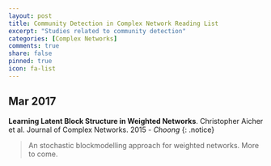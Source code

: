```yaml
---
layout: post
title: Community Detection in Complex Network Reading List
excerpt: "Studies related to community detection"
categories: [Complex Networks]
comments: true
share: false
pinned: true
icon: fa-list
---
```


## <i class="fa fa-calendar"></i> Mar 2017

**Learning Latent Block Structure in Weighted Networks**. Christopher Aicher et al. Journal of Complex Networks. 2015 - _Choong_
{: .notice}
> An stochastic blockmodelling approach for weighted networks. More to come.
